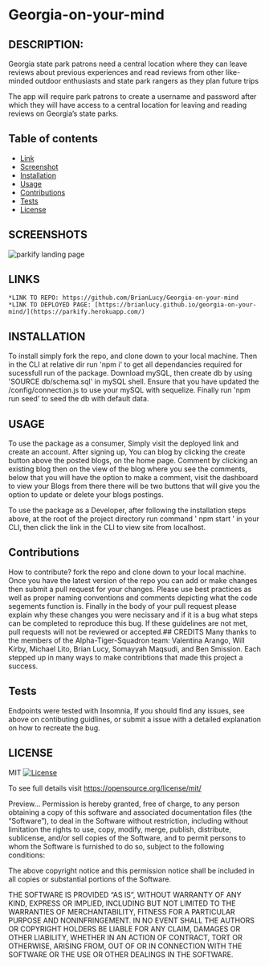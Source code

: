 # Georgia-on-your-mind

## DESCRIPTION:
Georgia state park patrons need a central location where they can leave reviews about previous experiences and read reviews from other like-minded outdoor enthusiasts and state park rangers as they plan future trips

The app will require park patrons to create a username and password after which they will have access to a central location for leaving and reading reviews on Georgia’s state parks. 

## Table of contents
 - [ Link ](#links)
  - [ Screenshot ](#screenshots)
  - [ Installation ](#installation)
  - [ Usage ](#usage)
  - [ Contributions ](#contributions)
  - [ Tests ](#tests)
  - [ License ](#license)
  
## SCREENSHOTS

![parkify landing page](https://user-images.githubusercontent.com/116689598/231603780-b20bf7fe-e2af-4d4d-92fe-63f178f21559.png)

## LINKS
	*LINK TO REPO: https://github.com/BrianLucy/Georgia-on-your-mind
	*LINK TO DEPLOYED PAGE: [https://brianlucy.github.io/georgia-on-your-mind/](https://parkify.herokuapp.com/)

## INSTALLATION
  To install simply fork the repo, and clone down to your local machine. Then in the CLI at relative dir run 'npm i' to get all dependancies required for sucessfull run of the package. Download mySQL, then create db by using 'SOURCE db/schema.sql' in mySQL shell. Ensure that you have updated the /config/connection.js to use your mySQL with sequelize. Finally run 'npm run seed' to seed the db with default data.
  
## USAGE
To use the package as a consumer, Simply visit the deployed link and create an account. After signing up, You can blog by clicking the create button above the posted blogs, on the home page. Comment by clicking an existing blog then on the view of the blog where you see the comments, below that you will have the option to make a comment, visit the dashboard to view your Blogs from there there will be two buttons that will give you the option to update or delete your blogs postings. 

  To use the package as a Developer, after following the installation steps above, at the root of the project directory run command ' npm start ' in your CLI, then click the link in the CLI to view site from localhost.

## Contributions
  
  How to contribute? 
  fork the repo and clone down to your local machine. Once you have the latest version of the repo you can add or make changes then submit a pull request for your changes. Please use best practices as well as proper naming conventions and comments depicting what the code segements function is. Finally in the body of your pull request please explain why these changes you were necissary and if it is a bug what steps can be completed to reproduce this bug. If these guidelines are not met, pull requests will not be reviewed or accepted.## CREDITS
Many thanks to the members of the Alpha-Tiger-Squadron team: Valentina Arango, Will Kirby, Michael Lito, Brian Lucy, Somayyah Maqsudi, and Ben Smission. 
Each stepped up in many ways to make contribtions that made this project a success.

## Tests
  
  Endpoints were tested with Insomnia, If you should find any issues, see above on contibuting guidlines, or submit a issue with a detailed explanation on how to recreate the bug.
  
## LICENSE

  MIT [![License](https://img.shields.io/badge/license-MIT-green)](./LICENSE) 

   To see full details visit https://opensource.org/license/mit/


   Preview... 
Permission is hereby granted, free of charge, to any person obtaining a copy of this software and associated documentation files (the “Software”), to deal in the Software without restriction, including without limitation the rights to use, copy, modify, merge, publish, distribute, sublicense, and/or sell copies of the Software, and to permit persons to whom the Software is furnished to do so, subject to the following conditions:

The above copyright notice and this permission notice shall be included in all copies or substantial portions of the Software.

THE SOFTWARE IS PROVIDED “AS IS”, WITHOUT WARRANTY OF ANY KIND, EXPRESS OR IMPLIED, INCLUDING BUT NOT LIMITED TO THE WARRANTIES OF MERCHANTABILITY, FITNESS FOR A PARTICULAR PURPOSE AND NONINFRINGEMENT. IN NO EVENT SHALL THE AUTHORS OR COPYRIGHT HOLDERS BE LIABLE FOR ANY CLAIM, DAMAGES OR OTHER LIABILITY, WHETHER IN AN ACTION OF CONTRACT, TORT OR OTHERWISE, ARISING FROM, OUT OF OR IN CONNECTION WITH THE SOFTWARE OR THE USE OR OTHER DEALINGS IN THE SOFTWARE.






 
  

 
  





  
  
  
  
  
